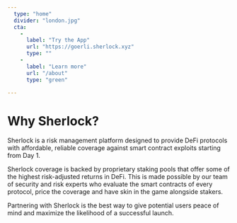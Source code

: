 ```yaml
---
  type: "home"
  divider: "london.jpg"
  cta:
    -
      label: "Try the App"
      url: "https://goerli.sherlock.xyz"
      type: ""
    -
      label: "Learn more"
      url: "/about"
      type: "green"

---
```


# Why Sherlock?

Sherlock is a risk management platform designed to provide DeFi protocols with affordable, reliable coverage against smart contract exploits starting from Day 1.

Sherlock coverage is backed by proprietary staking pools that offer some of the highest risk-adjusted returns in DeFi. This is made possible by our team of security and risk experts who evaluate the smart contracts of every protocol, price the coverage and have skin in the game alongside stakers.

Partnering with Sherlock is the best way to give potential users peace of mind and maximize the likelihood of a successful launch.

<!---

Vision stuff

We believe decentralized finance (DeFi) has a unique opportunity to become one of the most impactful societal goods in the 21st century. But it’s not guaranteed.

When we looked at the state of DeFi in 2020, we saw a burgeoning ecosystem with the potential to bring equality of financial access to billions of people. But DeFi was plagued by two pernicious problems: scalability and safety.

While many projects are working to solve the scalability problem, there aren’t many new approaches to making DeFi safer. It’s also clear that no approach is able to prevent 100% of exploits. We’ve decided to focus our efforts on managing the risks around exploits rather than aiming for 100% prevention.

We believe that by improving the safety of DeFi we’ll be able to help bring DeFi to the masses.
--->
